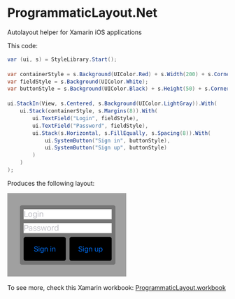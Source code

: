 # ProgrammaticLayout.Net
Autolayout helper for Xamarin iOS applications

This code:
```csharp
var (ui, s) = StyleLibrary.Start();

var containerStyle = s.Background(UIColor.Red) + s.Width(200) + s.CornerRadius(4);
var fieldStyle = s.Background(UIColor.White);
var buttonStyle = s.Background(UIColor.Black) + s.Height(50) + s.CornerRadius(4);

ui.StackIn(View, s.Centered, s.Background(UIColor.LightGray)).With(
    ui.Stack(containerStyle, s.Margins(8)).With(
        ui.TextField("Login", fieldStyle),
        ui.TextField("Password", fieldStyle),
        ui.Stack(s.Horizontal, s.FillEqually, s.Spacing(8)).With(
            ui.SystemButton("Sign in", buttonStyle),
            ui.SystemButton("Sign up", buttonStyle)
        )
    )
);
```
Produces the following layout:

<img src="Images/login.png"/>

To see more, check this Xamarin workbook:
[ProgrammaticLayout.workbook](ProgrammaticLayout.workbook)


